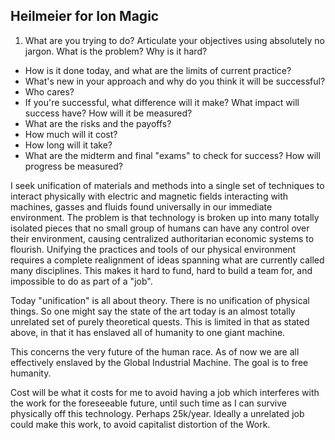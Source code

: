 
## Heilmeier for Ion Magic


1. What are you trying to do? Articulate your objectives using absolutely no jargon.  What is the problem?  Why is it hard?
- How is it done today, and what are the limits of current practice?
- What's new in your approach and why do you think it will be successful?
- Who cares?
- If you're successful, what difference will it make?   What impact will success have? How will it be measured?
- What are the risks and the payoffs?
- How much will it cost?
- How long will it take?
- What are the midterm and final "exams" to check for success?  How will progress be measured?


I seek unification of materials and methods into a single set of techniques to interact physically with electric and magnetic fields interacting with machines, gasses and fluids found universally in our immediate environment.  The problem is that technology is broken up into many totally isolated pieces that no small group of humans can have any control over their environment, causing centralized authoritarian economic systems to flourish.  Unifying the practices and tools of our physical environment requires a complete realignment of ideas spanning what are currently called many disciplines.  This makes it hard to fund, hard to build a team for, and impossible to do as part of a "job".

Today "unification" is all about theory.  There is no unification of physical things. So one might say the state of the art today is an almost totally unrelated set of purely theoretical quests. This is limited in that as stated above, in that it has enslaved all of humanity to one giant machine.  

This concerns the very future of the human race. As of now we are all effectively enslaved by the Global Industrial Machine.  The goal is to free humanity. 

Cost will be what it costs for me to avoid having a job which interferes with the work for the foreseeable future, until such time as I can survive physically off this technology.  Perhaps 25k/year.  Ideally a unrelated job could make this work, to avoid capitalist distortion of the Work. 